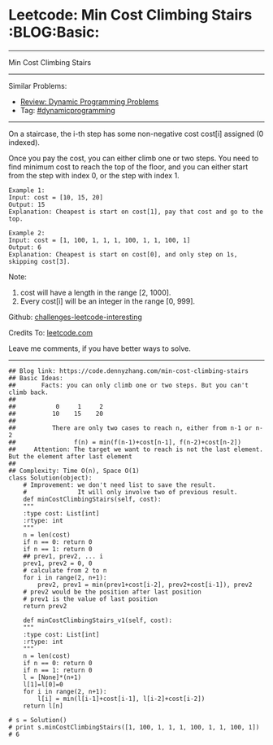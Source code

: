 
# Leetcode: Min Cost Climbing Stairs     :BLOG:Basic:

---

Min Cost Climbing Stairs  

---

Similar Problems:  

-   [Review: Dynamic Programming Problems](https://code.dennyzhang.com/review-dynamicprogramming)
-   Tag: [#dynamicprogramming](https://code.dennyzhang.com/tag/dynamicprogramming)

---

On a staircase, the i-th step has some non-negative cost cost[i] assigned (0 indexed).  

Once you pay the cost, you can either climb one or two steps. You need to find minimum cost to reach the top of the floor, and you can either start from the step with index 0, or the step with index 1.  

    Example 1:
    Input: cost = [10, 15, 20]
    Output: 15
    Explanation: Cheapest is start on cost[1], pay that cost and go to the top.

    Example 2:
    Input: cost = [1, 100, 1, 1, 1, 100, 1, 1, 100, 1]
    Output: 6
    Explanation: Cheapest is start on cost[0], and only step on 1s, skipping cost[3].

Note:  

1.  cost will have a length in the range [2, 1000].
2.  Every cost[i] will be an integer in the range [0, 999].

Github: [challenges-leetcode-interesting](https://github.com/DennyZhang/challenges-leetcode-interesting/tree/master/problems/min-cost-climbing-stairs)  

Credits To: [leetcode.com](https://leetcode.com/problems/min-cost-climbing-stairs/description/)  

Leave me comments, if you have better ways to solve.  

---

    ## Blog link: https://code.dennyzhang.com/min-cost-climbing-stairs
    ## Basic Ideas:
    ##       Facts: you can only climb one or two steps. But you can't climb back.
    ##
    ##           0     1     2
    ##          10    15    20
    ##
    ##          There are only two cases to reach n, either from n-1 or n-2
    ##                f(n) = min(f(n-1)+cost[n-1], f(n-2)+cost[n-2])
    ##     Attention: The target we want to reach is not the last element. But the element after last element
    ##
    ## Complexity: Time O(n), Space O(1)
    class Solution(object):
        # Improvement: we don't need list to save the result.
        #              It will only involve two of previous result.
        def minCostClimbingStairs(self, cost):
    	"""
    	:type cost: List[int]
    	:rtype: int
    	"""
    	n = len(cost)
    	if n == 0: return 0
    	if n == 1: return 0
    	## prev1, prev2, ... i
    	prev1, prev2 = 0, 0
    	# calculate from 2 to n
    	for i in range(2, n+1):
    	    prev2, prev1 = min(prev1+cost[i-2], prev2+cost[i-1]), prev2
    	# prev2 would be the position after last position
    	# prev1 is the value of last position
    	return prev2
    
        def minCostClimbingStairs_v1(self, cost):
    	"""
    	:type cost: List[int]
    	:rtype: int
    	"""
    	n = len(cost)
    	if n == 0: return 0
    	if n == 1: return 0
    	l = [None]*(n+1)
    	l[1]=l[0]=0
    	for i in range(2, n+1):
    	    l[i] = min(l[i-1]+cost[i-1], l[i-2]+cost[i-2])
    	return l[n]
    
    # s = Solution()
    # print s.minCostClimbingStairs([1, 100, 1, 1, 1, 100, 1, 1, 100, 1]) # 6

